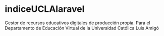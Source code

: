 # indiceUCLAlaravel
Gestor de recursos educativos digitales de producción propia. Para el Departamento de Educación Virtual de la Universidad Católica Luis Amigó
